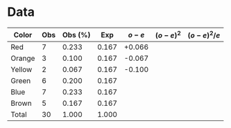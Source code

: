 # Data
| Color  | Obs | Obs (%) | Exp   | $o-e$  | $(o-e)^2$ | $(o-e)^2/e$ |
| ------ | --- | ------- | ----- | ------ | --------- | ----------- |
| Red    | 7   | 0.233   | 0.167 | +0.066  |           |             |
| Orange | 3   | 0.100   | 0.167 | -0.067 |           |             |
| Yellow | 2   | 0.067   | 0.167 | -0.100       |           |             |
| Green  | 6   | 0.200   | 0.167 |        |           |             |
| Blue   | 7   | 0.233   | 0.167 |        |           |             |
| Brown  | 5   | 0.167   | 0.167 |        |           |             |
| Total  | 30  | 1.000   | 1.000 |        |           |             |
